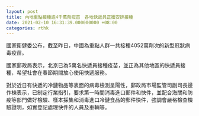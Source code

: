 ```yaml
---
layout: post
title: 內地重點接種逾4千萬劑疫苗　各地快遞員正獲安排接種
date: 2021-02-10 16:31:39.000000000 +08:00
categories: rthk
---
```


國家衛健委公布，截至昨日，中國為重點人群一共接種4052萬劑次的新型冠狀病毒疫苗。

國家郵政局表示，北京已為5萬名快遞員接種疫苗，並正為其他地區的快遞員接種，希望社會在春節期間放心使用快遞服務。

對於近日有快遞的冷鏈物品等表面的病毒檢測呈陽性，郵政局市場監管司副司長邊作棟表示，已制定行業指引，要求第一時間消毒進口郵件和快件，並配合海關和防疫等部門做好檢驗、樣本採集和消毒進口冷鏈食品的郵件快件，強調會嚴格檢查檢驗證明，如實登記處理快件的人員及車輛等。
